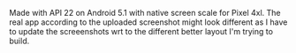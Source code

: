 Made with API 22 on Android 5.1 with native screen scale for Pixel 4xl. 
The real app according to the uploaded screenshot might look different as I have to update the screeenshots wrt to the different better layout  I'm trying to build.
